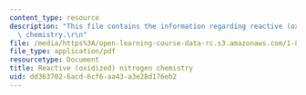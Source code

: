 ```yaml
---
content_type: resource
description: "This file contains the information regarding reactive (oxidized) nitrogen\
  \ chemistry.\r\n"
file: /media/https%3A/open-learning-course-data-rc.s3.amazonaws.com/1-84j-atmospheric-chemistry-fall-2013/dd3637026acd6cf6aa43a3e28d176eb2_MIT1_84JF13_Lec13_nitrogen.pdf
file_type: application/pdf
resourcetype: Document
title: Reactive (oxidized) nitrogen chemistry
uid: dd363702-6acd-6cf6-aa43-a3e28d176eb2
---
```

